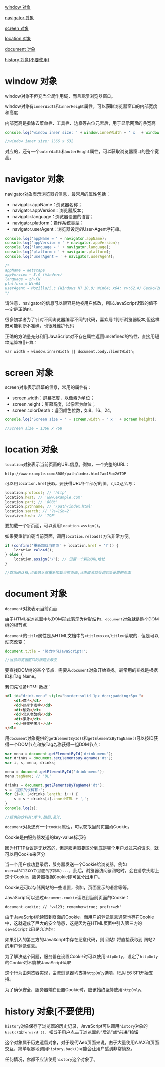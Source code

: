 [window 对象](#1)

[navigator 对象](#2)

[screen 对象](#3)

[location 对象](#4)

[document 对象](#5)

[history 对象(不要使用)](#6)

<h1 id="1">window 对象</h1>

window对象不但充当全局作用域，而且表示浏览器窗口。

window对象有`innerWidth`和`innerHeight`属性，可以获取浏览器窗口的内部宽度和高度

内部宽高是指除去菜单栏、工具栏、边框等占位元素后，用于显示网页的净宽高

```javascript
console.log('window inner size: ' + window.innerWidth + ' x ' + window.innerHeight);

//window inner size: 1366 x 632
```

对应的，还有一个`outerWidth`和`outerHeight`属性，可以获取浏览器窗口的整个宽高。

<h1 id="2">navigator 对象</h1>

navigator对象表示浏览器的信息，最常用的属性包括：

-   navigator.appName：浏览器名称；
-   navigator.appVersion：浏览器版本；
-   navigator.language：浏览器设置的语言；
-   navigator.platform：操作系统类型；
-   navigator.userAgent：浏览器设定的User-Agent字符串。

```javascript
console.log('appName = ' + navigator.appName);
console.log('appVersion = ' + navigator.appVersion);
console.log('language = ' + navigator.language);
console.log('platform = ' + navigator.platform);
console.log('userAgent = ' + navigator.userAgent);

/*
appName = Netscape
appVersion = 5.0 (Windows)
language = zh-CN
platform = Win64
userAgent = Mozilla/5.0 (Windows NT 10.0; Win64; x64; rv:62.0) Gecko/20100101 Firefox/62.0
*/
```

请注意，navigator的信息可以很容易地被用户修改，所以JavaScript读取的值不一定是正确的。

很多初学者为了针对不同浏览器编写不同的代码，喜欢用if判断浏览器版本,但这样既可能判断不准确，也很难维护代码

正确的方法是充分利用JavaScript对不存在属性返回undefined的特性，直接用短路运算符||计算：

    var width = window.innerWidth || document.body.clientWidth;

<h1 id="3">screen 对象</h1>

screen对象表示屏幕的信息，常用的属性有：

-   screen.width：屏幕宽度，以像素为单位；
-   screen.height：屏幕高度，以像素为单位；
-   screen.colorDepth：返回颜色位数，如8、16、24。

```javascript
console.log('Screen size = ' + screen.width + ' x ' + screen.height);

//Screen size = 1366 x 768
```

<h1 id="4">location 对象</h1>

`location`对象表示当前页面的URL信息。例如，一个完整的URL：

    http://www.example.com:8080/path/index.html?a=1&b=2#TOP

可以用`location.href`获取。要获得URL各个部分的值，可以这么写：

```JavaScript
location.protocol; // 'http'
location.host; // 'www.example.com'
location.port; // '8080'
location.pathname; // '/path/index.html'
location.search; // '?a=1&b=2'
location.hash; // 'TOP'
```

要加载一个新页面，可以调用`location.assign()`。

如果要重新加载当前页面，调用`location.reload()`方法非常方便。

```JavaScript
if (confirm('重新加载当前页' + location.href + '?')) {
    location.reload();
} else {
    location.assign('/'); // 设置一个新的URL地址
}

//跳出确认框,点击确认就重新加载当前页面,点击取消就会调到新设置的页面
```

<h1 id="5">document 对象</h1>

`document`对象表示当前页面

由于HTML在浏览器中以DOM形式表示为树形结构，`document`对象就是整个DOM树的根节点

`document`的`title`属性是从HTML文档中的`<title>xxx</title>`读取的，但是可以动态改变：

```javascript
document.title = '努力学习JavaScript!';

//当前浏览器窗口的标题会改变
```

要查找DOM树的某个节点，需要从`document`对象开始查找。最常用的查找是根据ID和Tag Name。

我们先准备HTML数据：

```html
<dl id="drink-menu" style="border:solid 1px #ccc;padding:6px;">
    <dt>摩卡</dt>
    <dd>热摩卡咖啡</dd>
    <dt>酸奶</dt>
    <dd>北京老酸奶</dd>
    <dt>果汁</dt>
    <dd>鲜榨苹果汁</dd>
</dl>
```

用`document`对象提供的`getElementById()`和`getElementsByTagName()`可以按ID获得一个DOM节点和按Tag名称获得一组DOM节点：

```javascript
var menu = document.getElementById('drink-menu');
var drinks = document.getElementsByTagName('dt');
var i, s, menu, drinks;

menu = document.getElementById('drink-menu');
menu.tagName; // 'DL'

drinks = document.getElementsByTagName('dt');
s = '提供的饮料有:';
for (i=0; i<drinks.length; i++) {
    s = s + drinks[i].innerHTML + ',';
}
console.log(s);

//提供的饮料有:摩卡,酸奶,果汁,
```

`document`对象还有一个`cookie`属性，可以获取当前页面的Cookie。

Cookie是由服务器发送的key-value标示符

因为HTTP协议是无状态的，但是服务器要区分到底是哪个用户发过来的请求，就可以用Cookie来区分

当一个用户成功登录后，服务器发送一个Cookie给浏览器，例如`user=ABC123XYZ(加密的字符串)...`，此后，浏览器访问该网站时，会在请求头附上这个Cookie，服务器根据Cookie即可区分出用户。

Cookie还可以存储网站的一些设置，例如，页面显示的语言等等。

JavaScript可以通过`document.cookie`读取到当前页面的Cookie：

    document.cookie; // 'v=123; remember=true; prefer=zh'

由于JavaScript能读取到页面的Cookie，而用户的登录信息通常也存在Cookie中，这就造成了巨大的安全隐患，这是因为在HTML页面中引入第三方的JavaScript代码是允许的：


如果引入的第三方的JavaScript中存在恶意代码，则 网站1 将直接获取到 网站2 的用户登录信息。

为了解决这个问题，服务器在设置Cookie时可以使用`httpOnly`，设定了`httpOnly`的Cookie将不能被JavaScript读取

这个行为由浏览器实现，主流浏览器均支持`httpOnly`选项，IE从IE6 SP1开始支持。

为了确保安全，服务器端在设置Cookie时，应该始终坚持使用`httpOnly`。

<h1 id="6">history 对象(不要使用)</h1>

`history`对象保存了浏览器的历史记录，JavaScript可以调用`history`对象的`back()`或`forward ()`，相当于用户点击了浏览器的“后退”或“前进”按钮

这个对象属于历史遗留对象，对于现代Web页面来说，由于大量使用AJAX和页面交互，简单粗暴地调用`history.back()`可能会让用户感到非常愤怒。

任何情况，你都不应该使用`history`这个对象了。
